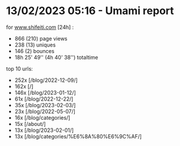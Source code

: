 # 13/02/2023 05:16 - Umami report
for www.shifeiti.com [24h] :

 - 866 (210) page views
 - 238 (13) uniques
 - 146 (2) bounces
 - 18h 25' 49'' (4h 40' 38'') totaltime


top 10 urls:
 - 252x [/blog/2022-12-09/]
 - 162x [/]
 - 146x [/blog/2023-01-12/]
 - 61x [/blog/2022-12-22/]
 - 35x [/blog/2023-02-03/]
 - 23x [/blog/2022-05-07/]
 - 16x [/blog/categories/]
 - 15x [/about/]
 - 13x [/blog/2023-02-01/]
 - 13x [/blog/categories/%E6%8A%80%E6%9C%AF/]


